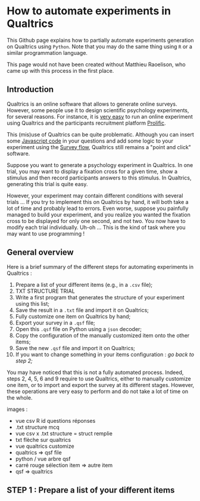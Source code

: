 # How to automate experiments in Qualtrics

This Github page explains how to partially automate experiments generation on Qualtrics using `Python`. Note that you may do the same thing using `R` or a similar programmation language.

This page would not have been created without Matthieu Raoelison, who came up with this process in the first place.

## Introduction

Qualtrics is an online software that allows to generate online surveys. However, some people use it to design scientific psychology experiments, for several reasons. For instance, it is [very easy](https://researcher-help.prolific.co/hc/en-gb/articles/360009224113-Qualtrics-Integration-Guide#heading-1) to run an online experiment using Qualtrics and the participants recruitment platform [Prolific](https://www.prolific.com/).

This (mis)use of Qualtrics can be quite problematic. Although you can insert some [Javascript code](https://www.qualtrics.com/support/survey-platform/survey-module/question-options/add-javascript/) in your questions and add some logic to your experiment using the [Survey flow](https://www.qualtrics.com/support/survey-platform/survey-module/survey-flow/survey-flow-overview/), Qualtrics still remains a "point and click" software.

Suppose you want to generate a psychology experiment in Qualtrics. In one trial, you may want to display a fixation cross for a given time, show a stimulus  and then record participants answers to this stimulus. In Qualtrics, generating this trial is quite easy.

However, your experiment may contain different conditions with several trials ... If you try to implement this on Qualtrics by hand, it will both take a lot of time and probably lead to errors. Even worse, suppose you painfully managed to build your experiment, and you realize you wanted the fixation cross to be displayed for only one second, and not two. You now have to modify each trial individually. Uh-oh ...  This is the kind of task where you may want to use programming !

## General overview

Here is a brief summary of the different steps for automating experiments in Qualtrics :

1. Prepare a list of your different items (e.g., in a `.csv` file);
2. TXT STRUCTURE TRIAL
3. Write a first program that generates the structure of your experiment using this list;
4. Save the result in a `.txt` file and import it on Qualtrics;
5. Fully customize one item on Qualtrics by hand;
6. Export your survey in a `.qsf` file;
7. Open this `.qsf` file on Python using a `json` decoder;
8. Copy the configuration of the manually customized item onto the other items;
9. Save the new `.qsf` file and import it on Qualtrics;
10. If you want to change something in your items configuration : *go back to step 2;*

You may have noticed that this is not a fully automated process. Indeed, steps 2, 4, 5, 6 and 9 require to use Qualtrics, either to manually customize one item, or to import and export the survey at its different stages. However, these operations are very easy to perform and do not take a lot of time on the whole.

images :
- vue csv R id questions réponses
- .txt structure mcq
- vue csv x .txt structure = struct remplie
- txt flèche sur qualtrics
- vue qualtrics customize
- qualtrics => qsf file
- python / vue arbre qsf
- carré rouge sélection item => autre item
- qsf => qualtrics


## STEP 1 : Prepare a list of your different items


